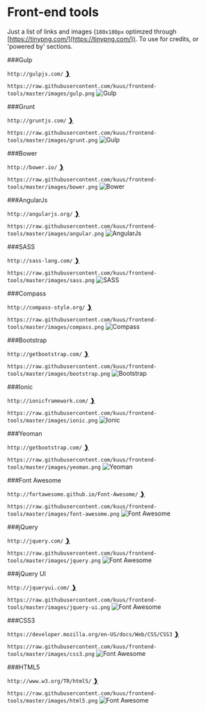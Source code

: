 Front-end tools
==============

Just a list of links and images (`180x180px` optimzed through [https://tinypng.com/](https://tinypng.com/)).
To use for credits, or 'powered by' sections.

###Gulp

`http://gulpjs.com/` [&#10097;](http://gulpjs.com/)

`https://raw.githubusercontent.com/kuus/frontend-tools/master/images/gulp.png`
![Gulp](https://raw.githubusercontent.com/kuus/frontend-tools/master/images/gulp.png)

###Grunt

`http://gruntjs.com/` [&#10097;](http://gruntjs.com/)

`https://raw.githubusercontent.com/kuus/frontend-tools/master/images/grunt.png`
![Gulp](https://raw.githubusercontent.com/kuus/frontend-tools/master/images/grunt.png)

###Bower

`http://bower.io/` [&#10097;](http://bower.io/)

`https://raw.githubusercontent.com/kuus/frontend-tools/master/images/bower.png`
![Bower](https://raw.githubusercontent.com/kuus/frontend-tools/master/images/bower.png)

###AngularJs

`http://angularjs.org/` [&#10097;](http://angularjs.org/)

`https://raw.githubusercontent.com/kuus/frontend-tools/master/images/angular.png`
![AngularJs](https://raw.githubusercontent.com/kuus/frontend-tools/master/images/angular.png)

###SASS

`http://sass-lang.com/` [&#10097;](http://sass-lang.com/)

`https://raw.githubusercontent.com/kuus/frontend-tools/master/images/sass.png`
![SASS](https://raw.githubusercontent.com/kuus/frontend-tools/master/images/sass.png)

###Compass

`http://compass-style.org/` [&#10097;](http://compass-style.org/)

`https://raw.githubusercontent.com/kuus/frontend-tools/master/images/compass.png`
![Compass](https://raw.githubusercontent.com/kuus/frontend-tools/master/images/compass.png)

###Bootstrap

`http://getbootstrap.com/` [&#10097;](http://getbootstrap.com/)

`https://raw.githubusercontent.com/kuus/frontend-tools/master/images/bootstrap.png`
![Bootstrap](https://raw.githubusercontent.com/kuus/frontend-tools/master/images/bootstrap.png)

###Ionic

`http://ionicframework.com/` [&#10097;](http://ionicframework.com/)

`https://raw.githubusercontent.com/kuus/frontend-tools/master/images/ionic.png`
![Ionic](https://raw.githubusercontent.com/kuus/frontend-tools/master/images/ionic.png)

###Yeoman

`http://getbootstrap.com/` [&#10097;](http://getbootstrap.com/)

`https://raw.githubusercontent.com/kuus/frontend-tools/master/images/yeoman.png`
![Yeoman](https://raw.githubusercontent.com/kuus/frontend-tools/master/images/yeoman.png)

###Font Awesome

`http://fortawesome.github.io/Font-Awesome/` [&#10097;](http://fortawesome.github.io/Font-Awesome/)

`https://raw.githubusercontent.com/kuus/frontend-tools/master/images/font-awesome.png`
![Font Awesome](https://raw.githubusercontent.com/kuus/frontend-tools/master/images/font-awesome.png)

###jQuery

`http://jquery.com/` [&#10097;](http://jquery.com/)

`https://raw.githubusercontent.com/kuus/frontend-tools/master/images/jquery.png`
![Font Awesome](https://raw.githubusercontent.com/kuus/frontend-tools/master/images/jquery.png)

###jQuery UI

`http://jqueryui.com/` [&#10097;](http://jqueryui.com/)

`https://raw.githubusercontent.com/kuus/frontend-tools/master/images/jquery-ui.png`
![Font Awesome](https://raw.githubusercontent.com/kuus/frontend-tools/master/images/jquery-ui.png)

###CSS3

`https://developer.mozilla.org/en-US/docs/Web/CSS/CSS3` [&#10097;](https://developer.mozilla.org/en-US/docs/Web/CSS/CSS3)

`https://raw.githubusercontent.com/kuus/frontend-tools/master/images/css3.png`
![Font Awesome](https://raw.githubusercontent.com/kuus/frontend-tools/master/images/css3.png)

###HTML5

`http://www.w3.org/TR/html5/` [&#10097;](http://www.w3.org/TR/html5/)

`https://raw.githubusercontent.com/kuus/frontend-tools/master/images/html5.png`
![Font Awesome](https://raw.githubusercontent.com/kuus/frontend-tools/master/images/html5.png)
